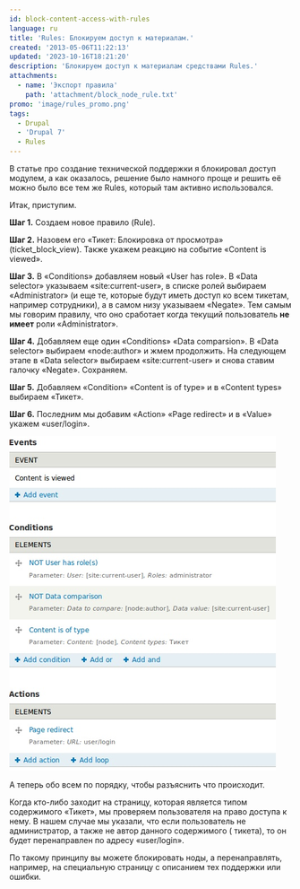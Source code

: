 ```yaml
---
id: block-content-access-with-rules
language: ru
title: 'Rules: Блокируем доступ к материалам.'
created: '2013-05-06T11:22:13'
updated: '2023-10-16T18:21:20'
description: 'Блокируем доступ к материалам средствами Rules.'
attachments:
  - name: 'Экспорт правила'
    path: 'attachment/block_node_rule.txt'
promo: 'image/rules_promo.png'
tags:
  - Drupal
  - 'Drupal 7'
  - Rules
---
```


В статье про создание технической поддержки я блокировал доступ модулем, а как
оказалось, решение было намного проще и решить её можно было все тем же Rules,
который там активно использовался.

Итак, приступим.

**Шаг 1.** Создаем новое правило (Rule).

**Шаг 2.** Назовем его «Тикет: Блокировка от просмотра» (ticket_block_view).
Также укажем реакцию на событие «Content is viewed».

**Шаг 3.** В «Conditions» добавляем новый «User has role». В «Data selector»
указываем «site:current-user», в списке ролей выбираем «Administrator» (и еще
те, которые будут иметь доступ ко всем тикетам, например сотрудники), а в самом
низу указываем «Negate». Тем самым мы говорим правилу, что оно сработает когда
текущий пользователь **не имеет** роли «Administrator».

**Шаг 4.** Добавляем еще один «Conditions» «Data comparsion». В «Data selector»
выбираем «node:author» и жмем продолжить. На следующем этапе в «Data selector»
выбираем «site:current-user» и снова ставим галочку «Negate». Сохраняем.

**Шаг 5.** Добавляем «Condition» «Content is of type» и в «Content types»
выбираем «Тикет».

**Шаг 6.** Последним мы добавим «Action» «Page redirect» и в «Value» укажем
«user/login».

![Блокировка доступа при помощи Rules.](image/rule_block.jpg)

А теперь обо всем по порядку, чтобы разъяснить что происходит.

Когда кто-либо заходит на страницу, которая является типом содержимого «Тикет»,
мы проверяем пользователя на право доступа к нему. В нашем случае мы указали,
что если пользователь не администратор, а также не автор данного содержимого (
тикета), то он будет перенаправлен по адресу «user/login».

По такому принципу вы можете блокировать ноды, а перенаправлять, например, на
специальную страницу с описанием тех поддержки или ошибки.

